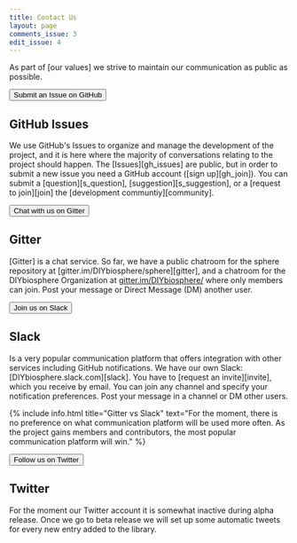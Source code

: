 ```yaml
---
title: Contact Us
layout: page
comments_issue: 3
edit_issue: 4
---
```


As part of [our values] we strive to maintain our communication as public as possible.

<a class="noelink" href="https://github.com/DIYbiosphere/sphere/issues"><button class="ui right floated tiny black right labeled icon button"><i class="github icon"></i>Submit an Issue on GitHub</button></a>

## GitHub Issues
We use GitHub's Issues to organize and manage the development of the project, and it is here where the majority of conversations relating to the project should happen. The [Issues][gh_issues] are public, but in order to submit a new issue you need a GitHub account ([sign up][gh_join]). You can submit a [question][s_question], [suggestion][s_suggestion], or a [request to join][join] the [development communtiy][community].

<a class="noelink" href="https://gitter.im/DIYbiosphere/sphere?utm_source=badge&utm_medium=badge&utm_campaign=pr-badge"><button class="ui right floated tiny right labeled icon pink button"><i class="counterclockwise rotated align right icon"></i>Chat with us on Gitter</button></a>

## Gitter
[Gitter] is a chat service. So far, we have a public chatroom for the sphere repository at [gitter.im/DIYbiosphere/sphere][gitter], and a chatroom for the DIYbiosphere Organization at [gitter.im/DIYbiosphere/](https://gitter.im/DIYbiosphere?utm_source=share-link&utm_medium=link&utm_campaign=share-link) where only members can join. Post your message or Direct Message (DM) another user.

<a class="noelink" href="https://diybiosphere.herokuapp.com/"><button class="ui right floated tiny right labeled icon teal button"><i class="slack icon"></i>Join us on Slack</button></a>

## Slack
Is a very popular communication platform that offers integration with other services including GitHub notifications. We have our own Slack: [DIYbiosphere.slack.com][slack]. You have to [request an invite][invite], which you receive by email. You can join any channel and specify your notification preferences. Post your message in a channel or DM other users.

{% include info.html title="Gitter vs Slack" text="For the moment, there is no preference on what communication platform will be used more often. As the project gains members and contributors, the most popular communication platform will win." %}

<a class="noelink" href="https://twitter.com/DIYbiosphere"><button class="ui right floated tiny right labeled twitter icon button"><i class="twitter icon"></i>Follow us on Twitter</button></a>

## Twitter
For the moment our Twitter account it is somewhat inactive during alpha release. Once we go to beta release we will set up some automatic tweets for every new entry added to the library.
